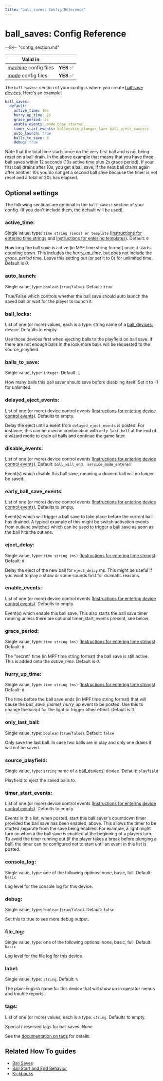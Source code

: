 ```yaml
---
title: "ball_saves: Config Reference"
---
```


# ball_saves: Config Reference

--8<-- "config_section.md"

| Valid in | |
|-----|:----:|
|[machine](instructions/machine_config.md) config files |**YES** :white_check_mark:|
|[mode](instructions/mode_config.md) config files|**YES** :white_check_mark:|

The `ball_saves:` section of your config is where you create [ball save
devices](#). Here's an example:

``` yaml
ball_saves:
  default:
    active_time: 10s
    hurry_up_time: 2s
    grace_period: 2s
    enable_events: mode_base_started
    timer_start_events: balldevice_plunger_lane_ball_eject_success
    auto_launch: true
    balls_to_save: 3
    debug: true
```
Note that the total time starts once on the very first ball and is not being reset on a ball drain. In the above example that means that you have three ball saves
within 12 seconds (10s active time plus 2s grace period). If your first ball drains after 10s, you get a ball save, if the next ball drains again after another
10s you do *not* get a second ball save because the timer is not reset and a total of 20s has elapsed.

## Optional settings

The following sections are optional in the `ball_saves:` section of your
config. (If you don't include them, the default will be used).

### active_time:

Single value, type: `time string (secs) or template`
([Instructions for entering time strings](instructions/time_strings.md) and
[Instructions for entering templates](instructions/dynamic_values.md)). Default: `0`

How long the ball save is active (in MPF time string format) once it
starts counting down. This includes the *hurry_up_time,* but does not
include the *grace_period* time. Leave this setting out (or set it to 0)
for unlimited time. Default is *0*.

### auto_launch:

Single value, type: `boolean` (`true`/`false`). Default: `true`

True/False which controls whether the ball save should auto launch the
saved ball or wait for the player to launch it.

### ball_locks:

List of one (or more) values, each is a type: string name of a
[ball_devices:](ball_devices.md) device.
Defaults to empty.

Use those devices first when ejecting balls to the playfield on ball
save. If there are not enough balls in the lock more balls will be
requested to the source_playfield.

### balls_to_save:

Single value, type: `integer`. Default: `1`

How many balls this ball saver should save before disabling itself. Set
it to -1 for unlimited.

### delayed_eject_events:

List of one (or more) device control events
([Instructions for entering device control events](instructions/device_control_events.md)). Defaults to empty.

Delay the eject until a event from `delayed_eject_events` is posted. For
instance, this can be used in combination with `only_last_ball` at the
end of a wizard mode to drain all balls and continue the game later.

### disable_events:

List of one (or more) device control events
([Instructions for entering device control events](instructions/device_control_events.md)). Default: `ball_will_end, service_mode_entered`

Event(s) which disable this ball save, meaning a drained ball will no
longer be saved.

### early_ball_save_events:

List of one (or more) device control events
([Instructions for entering device control events](instructions/device_control_events.md)). Defaults to empty.

Event(s) which will trigger a ball save to take place before the current
ball has drained. A typical example of this might be switch activation
events from outlane switches which can be used to trigger a ball save as
soon as the ball hits the outlane.

### eject_delay:

Single value, type: `time string (ms)`
([Instructions for entering time strings](instructions/time_strings.md)). Default: `0`

Delay the eject of the new ball for `eject_delay` ms. This might be
useful if you want to play a show or some sounds first for dramatic
reasons.

### enable_events:

List of one (or more) device control events
([Instructions for entering device control events](instructions/device_control_events.md)). Defaults to empty.

Event(s) which enable this ball save. This also starts the ball save
timer running unless there are optional timer_start_events present, see
below.

### grace_period:

Single value, type: `time string (ms)`
([Instructions for entering time strings](instructions/time_strings.md)). Default: `0`

The "secret" time (in MPF time string format) the ball save is still
active. This is added onto the *active_time*. Default is *0*.

### hurry_up_time:

Single value, type: `time string (ms)`
([Instructions for entering time strings](instructions/time_strings.md)). Default: `0`

The time before the ball save ends (in MPF time string format) that will
cause the *ball_save_\(name\)_hurry_up* event to be posted. Use this
to change the script for the light or trigger other effect. Default is
*0*.

### only_last_ball:

Single value, type: `boolean` (`true`/`false`). Default: `false`

Only save the last ball. In case two balls are in play and only one
drains it will not be saved.

### source_playfield:

Single value, type: `string` name of a
[ball_devices:](ball_devices.md) device.
Default: `playfield`

Playfield to eject the saved balls to.

### timer_start_events:

List of one (or more) device control events
([Instructions for entering device control events](instructions/device_control_events.md)). Defaults to empty.

Events in this list, when posted, start this ball saver's countdown
timer provided the ball save has been enabled, above. This allows the
timer to be started separate from the save being enabled. For example, a
light might turn on when a the ball save is enabled at the beginning of
a players turn. To avoid the timer running out (if the player takes a
break before plunging a ball) the timer can be configured not to start
until an event in this list is posted.

### console_log:

Single value, type: one of the following options: none, basic, full.
Default: `basic`

Log level for the console log for this device.

### debug:

Single value, type: `boolean` (`true`/`false`). Default: `false`

Set this to true to see more debug output.

### file_log:

Single value, type: one of the following options: none, basic, full.
Default: `basic`

Log level for the file log for this device.

### label:

Single value, type: `string`. Default: `%`

The plain-English name for this device that will show up in operator
menus and trouble reports.

### tags:

List of one (or more) values, each is a type: `string`. Defaults to
empty.

Special / reserved tags for ball saves: *None*

See the
[documentation on tags](instructions/tags.md) for details.

## Related How To guides

* [Ball Saves](../game_logic/ball_saves/index.md)
* [Ball Start and End Behavior](../game_logic/ball_start_end.md)
* [Kickbacks](../mechs/kickbacks.md)
